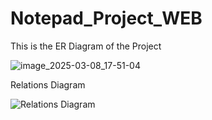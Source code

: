# Notepad_Project_WEB


This is the ER Diagram of the Project

![image_2025-03-08_17-51-04](https://github.com/user-attachments/assets/62e69d55-8c90-4eb8-8f57-e7e331630326)


Relations Diagram

![Relations Diagram](https://github.com/user-attachments/assets/c3e72744-43d7-40fb-814b-198d29a61583)
